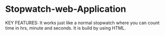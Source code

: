 # Stopwatch-web-Application

KEY FEATURES:
It works just like a normal stopwatch where you can count time in hrs, minute and seconds. It is build by using HTML.
